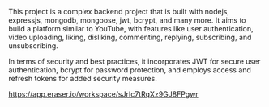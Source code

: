This project is a complex backend project that is built with nodejs, expressjs, mongodb, mongoose, jwt, bcrypt, and many more. It aims to build a platform similar to YouTube, with features like user authentication, video uploading, liking, disliking, commenting, replying, subscribing, and unsubscribing.

In terms of security and best practices, it incorporates JWT for secure user authentication, bcrypt for password protection, and employs access and refresh tokens for added security measures.


https://app.eraser.io/workspace/sJrIc7tRqXz9GJ8FPgwr
